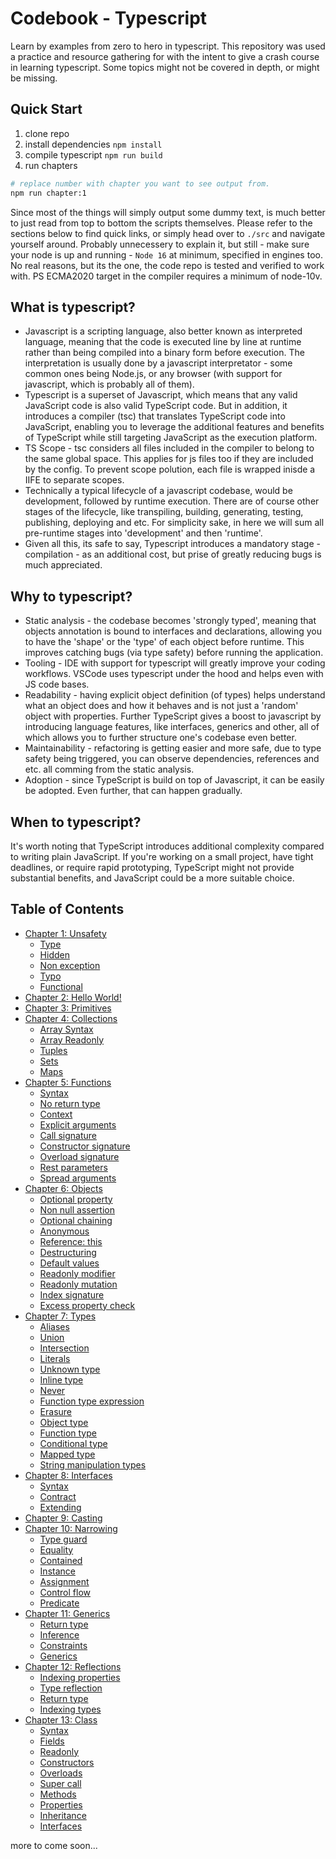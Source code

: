 # **Codebook - Typescript**
Learn by examples from zero to hero in typescript. This repository was used a practice and resource gathering for with the intent to give a crash course in learning typescript. Some topics might not be covered in depth, or might be missing.

## **Quick Start**
1. clone repo
2. install dependencies `npm install`
3. compile typescript `npm run build`
3. run chapters

```sh
# replace number with chapter you want to see output from.
npm run chapter:1
```

Since most of the things will simply output some dummy text, is much better to just read from top to bottom the scripts themselves. Please refer to the sections below to find quick links, or simply head over to `./src` and navigate yourself around. Probably unnecessery to explain it, but still - make sure your node is up and running - `Node 16` at minimum, specified in engines too. No real reasons, but its the one, the code repo is tested and verified to work with. PS ECMA2020 target in the compiler requires a minimum of node-10v.

## **What is typescript?**

- Javascript is a scripting language, also better known as interpreted language, meaning that the code is executed line by line at runtime rather than being compiled into a binary form before execution. The interpretation is usually done by a javascript interpretator - some common ones being Node.js, or any browser (with support for javascript, which is probably all of them).
- Typescript is a superset of Javascript, which means that any valid JavaScript code is also valid TypeScript code. But in addition, it introduces a compiler (tsc) that translates TypeScript code into JavaScript, enabling you to leverage the additional features and benefits of TypeScript while still targeting JavaScript as the execution platform.
- TS Scope - tsc considers all files included in the compiler to belong to the same global space. This applies for js files too if they are included by the config. To prevent scope polution, each file is wrapped inisde a  IIFE to separate scopes.
- Technically a typical lifecycle of a javascript codebase, would be development, followed by runtime execution. There are of course other stages of the lifecycle, like transpiling, building, generating, testing, publishing, deploying and etc. For simplicity sake, in here we will sum all pre-runtime stages into 'development' and then 'runtime'. 
- Given all this, its safe to say, Typescript introduces a mandatory stage - compilation - as an additional cost, but prise of greatly reducing bugs is much appreciated.

## **Why to typescript?**

- Static analysis - the codebase becomes 'strongly typed', meaning that objects annotation is bound to interfaces and declarations, allowing you to have the 'shape' or the 'type' of each object before runtime. This improves catching bugs (via type safety) before running the application.
- Tooling - IDE with support for typescript will greatly improve your coding workflows. VSCode uses typescript under the hood and helps even with JS code bases.
- Readability - having explicit object definition (of types) helps understand what an object does and how it behaves and is not just a 'random' object with properties. Further TypeScript gives a boost to javascript by introducing language features, like interfaces, generics and other, all of which allows you to further structure one's codebase even better.
- Maintainability - refactoring is getting easier and more safe, due to type safety being triggered, you can observe dependencies, references and etc. all comming from the static analysis.
- Adoption - since TypeScript is build on top of Javascript, it can be easily be adopted. Even further, that can happen gradually.

## **When to typescript?**

It's worth noting that TypeScript introduces additional complexity compared to writing plain JavaScript. If you're working on a small project, have tight deadlines, or require rapid prototyping, TypeScript might not provide substantial benefits, and JavaScript could be a more suitable choice.

## **Table of Contents**
- [Chapter 1: Unsafety](https://github.com/gvanastasov/codebook-typescript/blob/main/src/1_unsafety/index.ts)
    - [Type](https://github.com/gvanastasov/codebook-typescript/blob/main/src/1_unsafety/index.ts#L9)
    - [Hidden](https://github.com/gvanastasov/codebook-typescript/blob/main/src/1_unsafety/index.ts#L32)
    - [Non exception](https://github.com/gvanastasov/codebook-typescript/blob/main/src/1_unsafety/index.ts#L57)
    - [Typo](https://github.com/gvanastasov/codebook-typescript/blob/main/src/1_unsafety/index.ts#L84)
    - [Functional](https://github.com/gvanastasov/codebook-typescript/blob/main/src/1_unsafety/index.ts#L112)
- [Chapter 2: Hello World!](https://github.com/gvanastasov/codebook-typescript/blob/main/src/2_hello_world/index.ts)
- [Chapter 3: Primitives](https://github.com/gvanastasov/codebook-typescript/blob/main/src/3_primitives/index.ts)
- [Chapter 4: Collections](https://github.com/gvanastasov/codebook-typescript/blob/main/src/4_arrays/index.ts)
    - [Array Syntax](https://github.com/gvanastasov/codebook-typescript/blob/main/src/4_arrays/index.ts#L11)
    - [Array Readonly](https://github.com/gvanastasov/codebook-typescript/blob/main/src/4_arrays/index.ts#L29)
    - [Tuples](https://github.com/gvanastasov/codebook-typescript/blob/main/src/4_arrays/index.ts#L57)
    - [Sets](https://github.com/gvanastasov/codebook-typescript/blob/main/src/4_arrays/index.ts#L93)
    - [Maps](https://github.com/gvanastasov/codebook-typescript/blob/main/src/4_arrays/index.ts#L110)
- [Chapter 5: Functions](https://github.com/gvanastasov/codebook-typescript/blob/main/src/5_functions/index.ts)
    - [Syntax](https://github.com/gvanastasov/codebook-typescript/blob/main/src/5_functions/index.ts#L27)
    - [No return type](https://github.com/gvanastasov/codebook-typescript/blob/main/src/5_functions/index.ts#L59)
    - [Context](https://github.com/gvanastasov/codebook-typescript/blob/main/src/5_functions/index.ts#L71)
    - [Explicit arguments](https://github.com/gvanastasov/codebook-typescript/blob/main/src/5_functions/index.ts#L91)
    - [Call signature](https://github.com/gvanastasov/codebook-typescript/blob/main/src/5_functions/index.ts#L120)
    - [Constructor signature](https://github.com/gvanastasov/codebook-typescript/blob/main/src/5_functions/index.ts#L158)
    - [Overload signature](https://github.com/gvanastasov/codebook-typescript/blob/main/src/5_functions/index.ts#L197)
    - [Rest parameters](https://github.com/gvanastasov/codebook-typescript/blob/main/src/5_functions/index.ts#L225)
    - [Spread arguments](https://github.com/gvanastasov/codebook-typescript/blob/main/src/5_functions/index.ts#L251)
- [Chapter 6: Objects](https://github.com/gvanastasov/codebook-typescript/blob/main/src/6_objects/index.ts)
    - [Optional property](https://github.com/gvanastasov/codebook-typescript/blob/main/src/6_objects/index.ts#L7)
    - [Non null assertion](https://github.com/gvanastasov/codebook-typescript/blob/main/src/6_objects/index.ts#L30)
    - [Optional chaining](https://github.com/gvanastasov/codebook-typescript/blob/main/src/6_objects/index.ts#L55)
    - [Anonymous](https://github.com/gvanastasov/codebook-typescript/blob/main/src/6_objects/index.ts#L83)
    - [Reference: this](https://github.com/gvanastasov/codebook-typescript/blob/main/src/6_objects/index.ts#L99)
    - [Destructuring](https://github.com/gvanastasov/codebook-typescript/blob/main/src/6_objects/index.ts#L137)
    - [Default values](https://github.com/gvanastasov/codebook-typescript/blob/main/src/6_objects/index.ts#L161)
    - [Readonly modifier](https://github.com/gvanastasov/codebook-typescript/blob/main/src/6_objects/index.ts#L178)
    - [Readonly mutation](https://github.com/gvanastasov/codebook-typescript/blob/main/src/6_objects/index.ts#L211)
    - [Index signature](https://github.com/gvanastasov/codebook-typescript/blob/main/src/6_objects/index.ts#L242)
    - [Excess property check](https://github.com/gvanastasov/codebook-typescript/blob/main/src/6_objects/index.ts#L269)
- [Chapter 7: Types](https://github.com/gvanastasov/codebook-typescript/blob/main/src/7_types/index.ts)
    - [Aliases](https://github.com/gvanastasov/codebook-typescript/blob/main/src/7_types/index.ts#L11)
    - [Union](https://github.com/gvanastasov/codebook-typescript/blob/main/src/7_types/index.ts#L37)
    - [Intersection](https://github.com/gvanastasov/codebook-typescript/blob/main/src/7_types/index.ts#L69)
    - [Literals](https://github.com/gvanastasov/codebook-typescript/blob/main/src/7_types/index.ts#L99)
    - [Unknown type](https://github.com/gvanastasov/codebook-typescript/blob/main/src/7_types/index.ts#L124)
    - [Inline type](https://github.com/gvanastasov/codebook-typescript/blob/main/src/7_types/index.ts#L144)
    - [Never](https://github.com/gvanastasov/codebook-typescript/blob/main/src/7_types/index.ts#L160)
    - [Function type expression](https://github.com/gvanastasov/codebook-typescript/blob/main/src/7_types/index.ts#L206)
    - [Erasure](https://github.com/gvanastasov/codebook-typescript/blob/main/src/7_types/index.ts#L236)
    - [Object type](https://github.com/gvanastasov/codebook-typescript/blob/main/src/7_types/index.ts#L264)
    - [Function type](https://github.com/gvanastasov/codebook-typescript/blob/main/src/7_types/index.ts#L290)
    - [Conditional type](https://github.com/gvanastasov/codebook-typescript/blob/main/src/7_types/index.ts#L315)
    - [Mapped type](https://github.com/gvanastasov/codebook-typescript/blob/main/src/7_types/index.ts#L356)
    - [String manipulation types](https://github.com/gvanastasov/codebook-typescript/blob/main/src/7_types/index.ts#L356)
- [Chapter 8: Interfaces](https://github.com/gvanastasov/codebook-typescript/blob/main/src/8_interfaces/index.ts)
    - [Syntax](https://github.com/gvanastasov/codebook-typescript/blob/main/src/8_interfaces/index.ts#L18)
    - [Contract](https://github.com/gvanastasov/codebook-typescript/blob/main/src/8_interfaces/index.ts#L36)
    - [Extending](https://github.com/gvanastasov/codebook-typescript/blob/main/src/8_interfaces/index.ts#L61)
- [Chapter 9: Casting](https://github.com/gvanastasov/codebook-typescript/blob/main/src/9_casting/index.ts)
- [Chapter 10: Narrowing](https://github.com/gvanastasov/codebook-typescript/blob/main/src/10_narrowing/index.ts)
    - [Type guard](https://github.com/gvanastasov/codebook-typescript/blob/main/src/10_narrowing/index.ts#L13)
    - [Equality](https://github.com/gvanastasov/codebook-typescript/blob/main/src/10_narrowing/index.ts#L38)
    - [Contained](https://github.com/gvanastasov/codebook-typescript/blob/main/src/10_narrowing/index.ts#L61)
    - [Instance](https://github.com/gvanastasov/codebook-typescript/blob/main/src/10_narrowing/index.ts#L101)
    - [Assignment](https://github.com/gvanastasov/codebook-typescript/blob/main/src/10_narrowing/index.ts#L127)
    - [Control flow](https://github.com/gvanastasov/codebook-typescript/blob/main/src/10_narrowing/index.ts#L155)
    - [Predicate](https://github.com/gvanastasov/codebook-typescript/blob/main/src/10_narrowing/index.ts#L182)
- [Chapter 11: Generics](https://github.com/gvanastasov/codebook-typescript/blob/main/src/11_generics/index.ts)
    - [Return type](https://github.com/gvanastasov/codebook-typescript/blob/main/src/11_generics/index.ts#L18)
    - [Inference](https://github.com/gvanastasov/codebook-typescript/blob/main/src/11_generics/index.ts#L45)
    - [Constraints](https://github.com/gvanastasov/codebook-typescript/blob/main/src/11_generics/index.ts#L71)
    - [Generics](https://github.com/gvanastasov/codebook-typescript/blob/main/src/11_generics/index.ts#L105)
- [Chapter 12: Reflections](https://github.com/gvanastasov/codebook-typescript/blob/main/src/12_reflections/index.ts)
    - [Indexing properties](https://github.com/gvanastasov/codebook-typescript/blob/main/src/12_reflections/index.ts#L8)
    - [Type reflection](https://github.com/gvanastasov/codebook-typescript/blob/main/src/12_reflections/index.ts#L43)
    - [Return type](https://github.com/gvanastasov/codebook-typescript/blob/main/src/12_reflections/index.ts#L69)
    - [Indexing types](https://github.com/gvanastasov/codebook-typescript/blob/main/src/12_reflections/index.ts#L89)
- [Chapter 13: Class](https://github.com/gvanastasov/codebook-typescript/blob/main/src/13_class/index.ts)
    - [Syntax](https://github.com/gvanastasov/codebook-typescript/blob/main/src/13_class/index.ts#L8)
    - [Fields](https://github.com/gvanastasov/codebook-typescript/blob/main/src/13_class/index.ts#L18)
    - [Readonly](https://github.com/gvanastasov/codebook-typescript/blob/main/src/13_class/index.ts#L39)
    - [Constructors](https://github.com/gvanastasov/codebook-typescript/blob/main/src/13_class/index.ts#L63)
    - [Overloads](https://github.com/gvanastasov/codebook-typescript/blob/main/src/13_class/index.ts#L97)
    - [Super call](https://github.com/gvanastasov/codebook-typescript/blob/main/src/13_class/index.ts#L128)
    - [Methods](https://github.com/gvanastasov/codebook-typescript/blob/main/src/13_class/index.ts#L156)
    - [Properties](https://github.com/gvanastasov/codebook-typescript/blob/main/src/13_class/index.ts#L156)
    - [Inheritance](https://github.com/gvanastasov/codebook-typescript/blob/main/src/13_class/index.ts#L156)
    - [Interfaces](https://github.com/gvanastasov/codebook-typescript/blob/main/src/13_class/index.ts#L156)

more to come soon...